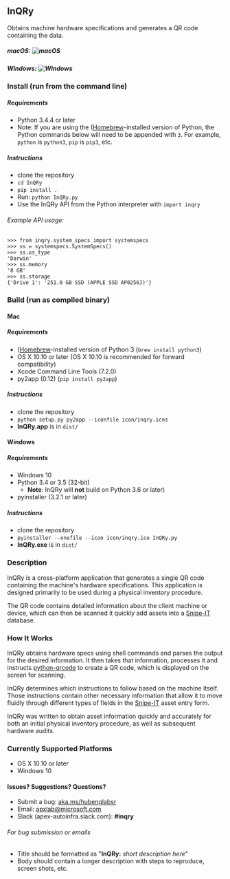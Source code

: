 ## InQRy
Obtains machine hardware specifications and generates a QR code containing the data.

##### macOS: ![macOS](https://office.visualstudio.com/_apis/public/build/definitions/59d72877-1cea-4eb6-9d06-66716573631a/1174/badge)
##### Windows: ![Windows](https://office.visualstudio.com/_apis/public/build/definitions/59d72877-1cea-4eb6-9d06-66716573631a/1167/badge)

### Install (run from the command line)
 
##### Requirements
- Python 3.4.4 or later
- Note: If you are using the ([Homebrew](https://brew.sh/)-installed version of Python, the Python commands below will need to be appended with `3`. For example, `python` is `python3`, `pip` is `pip3`, etc.

##### Instructions
- clone the repository
- `cd InQRy`
- `pip install .`
- Run: `python InQRy.py`
- Use the InQRy API from the Python interpreter with `import inqry`

###### Example API usage:
```
>>> from inqry.system_specs import systemspecs
>>> ss = systemspecs.SystemSpecs()
>>> ss.os_type
'Darwin'
>>> ss.memory
'8 GB'
>>> ss.storage
{'Drive 1': '251.0 GB SSD (APPLE SSD AP0256J)'}
```

### Build (run as compiled binary)
#### Mac
##### Requirements
- ([Homebrew](https://brew.sh/)-installed version of Python 3 (`brew install python3`)
- OS X 10.10 or later (OS X 10.10 is recommended for forward compatibility)
- Xcode Command Line Tools (7.2.0)
- py2app (0.12) (`pip install py2app`)

##### Instructions
- clone the repository
- `python setup.py py2app --iconfile icon/inqry.icns`
- **InQRy.app** is in `dist/`

#### Windows
##### Requirements
- Windows 10
- Python 3.4 or 3.5 (32-bit)
    - **Note**: InQRy will **not** build on Python 3.6 or later)
- pyinstaller (3.2.1 or later)

##### Instructions
- clone the repository
- `pyinstaller --onefile --icon icon/inqry.ico InQRy.py`
- **InQRy.exe** is in `dist/`

### Description
InQRy is a cross-platform application that generates a single QR code containing the machine's hardware
specifications. This application is designed primarily to be used during a physical inventory procedure.

The QR code contains detailed information about the client machine or device,
which can then be scanned it quickly add assets into a [Snipe-IT](https://github.com/snipe/snipe-it) database.

### How It Works

InQRy obtains hardware specs using shell commands and parses the output for
the desired information. It then takes that information, processes it and
instructs [python-qrcode](https://github.com/lincolnloop/python-qrcode) to create a QR code, which is displayed
on the screen for scanning.

InQRy determines which instructions to follow based on the
machine itself. Those instructions contain other necessary information that
allow it to move fluidly through different types of fields in the [Snipe-IT](https://github.com/snipe/snipe-it) asset
entry form.

InQRy was written to obtain asset information quickly and accurately for both
an initial physical inventory procedure, as well as subsequent hardware audits.

### Currently Supported Platforms
- OS X 10.10 or later
- Windows 10

#### Issues? Suggestions? Questions?
- Submit a bug: [aka.ms/hubenglabsr](https://office.visualstudio.com/DefaultCollection/APEX/Lab-Support/_dashboards?activeDashboardId=88948f37-eb9b-4b40-a59a-b615aff02d4d)
- Email: [apxlab@microsoft.com](mailto:apxlab@microsoft.com)
- Slack (apex-autoinfra.slack.com): **#inqry**

###### For bug submission or emails
- Title should be formatted as "**InQRy:** _short description here_"
- Body should contain a longer description with steps to reproduce, screen shots, etc.

